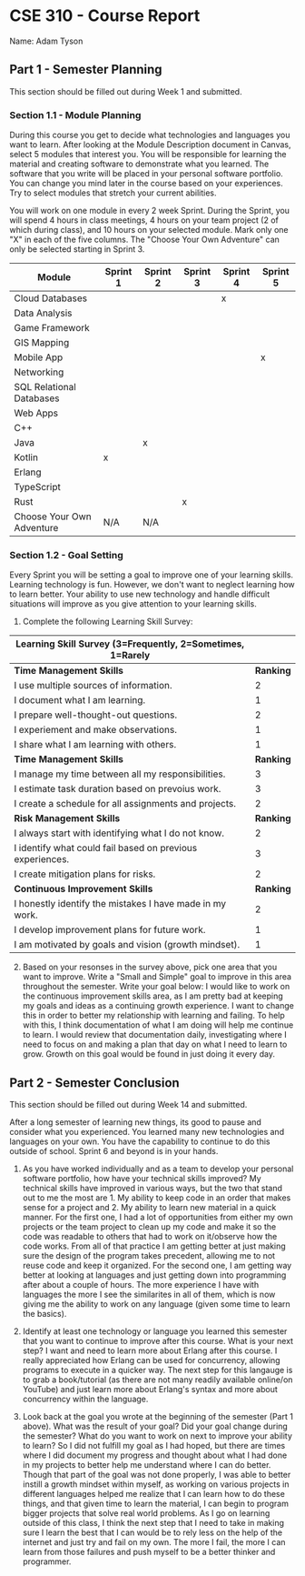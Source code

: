 # CSE 310 - Course Report

Name: Adam Tyson

## Part 1 - Semester Planning

This section should be filled out during Week 1 and submitted.

### Section 1.1 - Module Planning

During this course you get to decide what technologies and languages you want to learn. After looking at the Module Description document in Canvas, select 5 modules that interest you. You will be responsible for learning the material and creating software to demonstrate what you learned. The software that you write will be placed in your personal software portfolio. You can change you mind later in the course based on your experiences. Try to select modules that stretch your current abilities.

You will work on one module in every 2 week Sprint. During the Sprint, you will spend 4 hours in class meetings, 4 hours on your team project (2 of which during class), and 10 hours on your selected module. Mark only one "X" in each of the five columns. The "Choose Your Own Adventure" can only be selected starting in Sprint 3.

| Module                    | Sprint 1 | Sprint 2 | Sprint 3 | Sprint 4 | Sprint 5 |
| ------------------------- | -------- | -------- | -------- | -------- | -------- |
| Cloud Databases           |          |          |          | x        |          |
| Data Analysis             |          |          |          |          |          |
| Game Framework            |          |          |          |          |          |
| GIS Mapping               |          |          |          |          |          |
| Mobile App                |          |          |          |          | x        |
| Networking                |          |          |          |          |          |
| SQL Relational Databases  |          |          |          |          |          |
| Web Apps                  |          |          |          |          |          |
| C++                       |          |          |          |          |          |
| Java                      |          | x        |          |          |          |
| Kotlin                    | x        |          |          |          |          |
| Erlang                    |          |          |          |          |          |
| TypeScript                |          |          |          |          |          |
| Rust                      |          |          | x        |          |          |
| Choose Your Own Adventure | N/A      | N/A      |          |          |          |

### Section 1.2 - Goal Setting

Every Sprint you will be setting a goal to improve one of your learning skills. Learning technology is fun. However, we don't want to neglect learning how to learn better. Your ability to use new technology and handle difficult situations will improve as you give attention to your learning skills.

1. Complete the following Learning Skill Survey:

| Learning Skill Survey (3=Frequently, 2=Sometimes, 1=Rarely |             |
| ---------------------------------------------------------- | ----------- |
| **Time Management Skills**                                 | **Ranking** |
| I use multiple sources of information.                     | 2           |
| I document what I am learning.                             | 1           |
| I prepare well-thought-out questions.                      | 2           |
| I experiement and make observations.                       | 1           |
| I share what I am learning with others.                    | 1           |
| **Time Management Skills**                                 | **Ranking** |
| I manage my time between all my responsibilities.          | 3           |
| I estimate task duration based on prevoius work.           | 3           |
| I create a schedule for all assignments and projects.      | 2           |
| **Risk Management Skills**                                 | **Ranking** |
| I always start with identifying what I do not know.        | 2           |
| I identify what could fail based on previous experiences.  | 3           |
| I create mitigation plans for risks.                       | 2           |
| **Continuous Improvement Skills**                          | **Ranking** |
| I honestly identify the mistakes I have made in my work.   | 2           |
| I develop improvement plans for future work.               | 1           |
| I am motivated by goals and vision (growth mindset).       | 1           |

2. Based on your resonses in the survey above, pick one area that you want to improve. Write a "Small and Simple" goal to improve in this area throughout the semester. Write your goal below:
   I would like to work on the continuous improvement skills area, as I am pretty bad at keeping my goals and ideas as a continuing growth experience. I want to change this in order to better my relationship with learning and failing. To help with this, I think documentation of what I am doing will help me continue to learn. I would review that documentation daily, investigating where I need to focus on and making a plan that day on what I need to learn to grow. Growth on this goal would be found in just doing it every day.

## Part 2 - Semester Conclusion

This section should be filled out during Week 14 and submitted.

After a long semester of learning new things, its good to pause and consider what you experienced. You learned many new technologies and languages on your own. You have the capability to continue to do this outside of school. Sprint 6 and beyond is in your hands.

1. As you have worked individually and as a team to develop your personal software portfolio, how have your technical skills improved?
   My technical skills have improved in various ways, but the two that stand out to me the most are 1. My ability to keep code in an order that makes sense for a project and 2. My ability to learn new material in a quick manner. For the first one, I had a lot of opportunities from either my own projects or the team project to clean up my code and make it so the code was readable to others that had to work on it/observe how the code works. From all of that practice I am getting better at just making sure the design of the program takes precedent, allowing me to not reuse code and keep it organized. For the second one, I am getting way better at looking at languages and just getting down into programming after about a couple of hours. The more experience I have with languages the more I see the similarites in all of them, which is now giving me the ability to work on any language (given some time to learn the basics).

2. Identify at least one technology or language you learned this semester that you want to continue to improve after this course. What is your next step?
   I want and need to learn more about Erlang after this course. I really appreciated how Erlang can be used for concurrency, allowing programs to execute in a quicker way. The next step for this langauge is to grab a book/tutorial (as there are not many readily available online/on YouTube) and just learn more about Erlang's syntax and more about concurrency within the language.

3. Look back at the goal you wrote at the beginning of the semester (Part 1 above). What was the result of your goal? Did your goal change during the semester? What do you want to work on next to improve your ability to learn?
   So I did not fulfill my goal as I had hoped, but there are times where I did document my progress and thought about what I had done in my projects to better help me understand where I can do better. Though that part of the goal was not done properly, I was able to better instill a growth mindset within myself, as working on various projects in different languages helped me realize that I can learn how to do these things, and that given time to learn the material, I can begin to program bigger projects that solve real world problems.
   As I go on learning outside of this class, I think the next step that I need to take in making sure I learn the best that I can would be to rely less on the help of the internet and just try and fail on my own. The more I fail, the more I can learn from those failures and push myself to be a better thinker and programmer.
